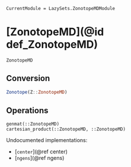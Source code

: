 ```@meta
CurrentModule = LazySets.ZonotopeMDModule
```

# [ZonotopeMD](@id def_ZonotopeMD)

```@docs
ZonotopeMD
```

## Conversion

```julia
Zonotope(Z::ZonotopeMD)
```

## Operations

```@docs
genmat(::ZonotopeMD)
cartesian_product(::ZonotopeMD, ::ZonotopeMD)
```

Undocumented implementations:

* [`center`](@ref center)
* [`ngens`](@ref ngens)
